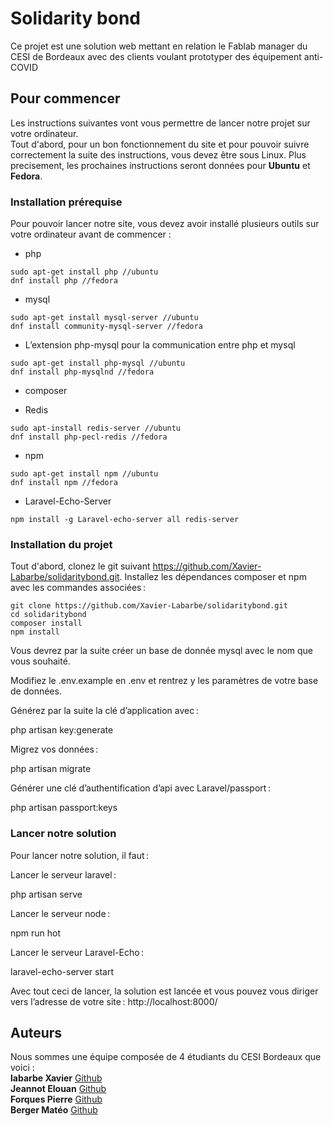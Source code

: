 # Solidarity bond

Ce projet est une solution web mettant en relation le Fablab manager du CESI de Bordeaux avec des clients voulant prototyper des équipement anti-COVID

## Pour commencer

Les instructions suivantes vont vous permettre de lancer notre projet sur votre ordinateur.  
Tout d'abord, pour un bon fonctionnement du site et pour pouvoir suivre correctement la suite des instructions, vous devez être sous Linux. Plus precisement, les prochaines instructions seront données pour **Ubuntu** et **Fedora**.

### Installation prérequise

Pour pouvoir lancer notre site, vous devez avoir installé plusieurs outils sur votre ordinateur avant de commencer :
- php 
```
sudo apt-get install php //ubuntu
dnf install php //fedora
```
- mysql 
```
sudo apt-get install mysql-server //ubuntu
dnf install community-mysql-server //fedora
```
- L’extension php-mysql pour la communication entre php et mysql
```
sudo apt-get install php-mysql //ubuntu
dnf install php-mysqlnd //fedora
```
- composer 

- Redis 
```
sudo apt-install redis-server //ubuntu
dnf install php-pecl-redis //fedora
```
- npm 
```
sudo apt-get install npm //ubuntu
dnf install npm //fedora
```

- Laravel-Echo-Server 
```
npm install -g Laravel-echo-server all redis-server
```

### Installation du projet
Tout d'abord, clonez le git suivant https://github.com/Xavier-Labarbe/solidaritybond.git. Installez les dépendances composer et npm avec les commandes associées : 
```
git clone https://github.com/Xavier-Labarbe/solidaritybond.git
cd solidaritybond
composer install
npm install
```
Vous devrez par la suite créer un base de donnée mysql avec le nom que vous souhaité. 

Modifiez le .env.example en .env et rentrez y les paramètres de votre base de données.

 

Générez par la suite la clé d’application avec :  

php artisan key:generate 

Migrez vos données :  

php artisan migrate 

Générer une clé d’authentification d’api avec Laravel/passport :  

php artisan passport:keys 

### Lancer notre solution 

Pour lancer notre solution, il faut : 

Lancer le serveur laravel : 

php artisan serve 

Lancer le serveur node : 

npm run hot 

Lancer le serveur Laravel-Echo : 

laravel-echo-server start  

Avec tout ceci de lancer, la solution est lancée et vous pouvez vous diriger vers l’adresse de votre site : http://localhost:8000/ 

 





## Auteurs
Nous sommes une équipe composée de 4 étudiants du CESI Bordeaux que voici :  
**labarbe Xavier** [Github](https://github.com/Xavier-Labarbe)  
**Jeannot Elouan** [Github](https://github.com/elouanj)  
**Forques Pierre** [Github](https://github.com/PierroCesi)  
**Berger Matéo** [Github](https://github.com/matheoberger)
